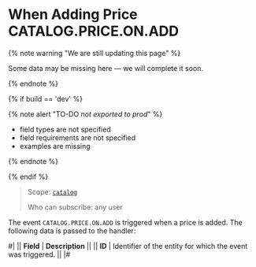 # When Adding Price CATALOG.PRICE.ON.ADD

{% note warning "We are still updating this page" %}

Some data may be missing here — we will complete it soon.

{% endnote %}

{% if build == 'dev' %}

{% note alert "TO-DO _not exported to prod_" %}

- field types are not specified
- field requirements are not specified
- examples are missing

{% endnote %}

{% endif %}

> Scope: [`catalog`](../../scopes/permissions.md)
>
> Who can subscribe: any user

The event `CATALOG.PRICE.ON.ADD` is triggered when a price is added. The following data is passed to the handler:

#|
|| **Field** | **Description** ||
|| **ID** | Identifier of the entity for which the event was triggered. || 
|#